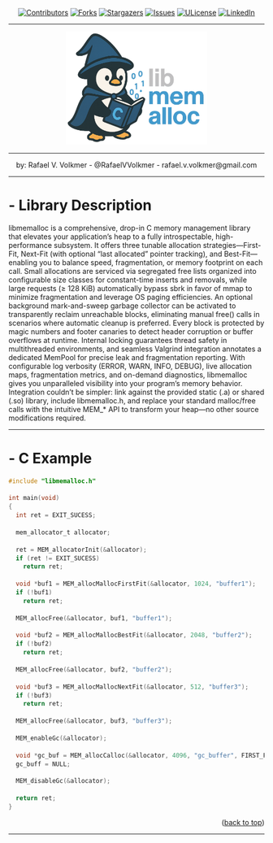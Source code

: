 <a id="readme-top"></a>

<div align="center">

  [![Contributors][contributors-shield]][contributors-url]
  [![Forks][forks-shield]][forks-url]
  [![Stargazers][stars-shield]][stars-url]
  [![Issues][issues-shield]][issues-url]
  [![ULicense][license-shield]][license-url]
  [![LinkedIn][linkedin-shield]][linkedin-url]
  
</div>

---

<div align="center">
  <img src="libmemalloc.svg" alt="libmemalloc logo" width="55%"/>
</div>

---

<div align="center">
  by: Rafael V. Volkmer - @RafaelVVolkmer - rafael.v.volkmer@gmail.com
</div>

---

# - Library Description

libmemalloc is a comprehensive, drop-in C memory management library that elevates your application’s heap to a fully introspectable, high-performance subsystem. It offers three tunable allocation strategies—First-Fit, Next-Fit (with optional “last allocated” pointer tracking), and Best-Fit—enabling you to balance speed, fragmentation, or memory footprint on each call. Small allocations are serviced via segregated free lists organized into configurable size classes for constant-time inserts and removals, while large requests (≥ 128 KiB) automatically bypass sbrk in favor of mmap to minimize fragmentation and leverage OS paging efficiencies. An optional background mark-and-sweep garbage collector can be activated to transparently reclaim unreachable blocks, eliminating manual free() calls in scenarios where automatic cleanup is preferred. Every block is protected by magic numbers and footer canaries to detect header corruption or buffer overflows at runtime. Internal locking guarantees thread safety in multithreaded environments, and seamless Valgrind integration annotates a dedicated MemPool for precise leak and fragmentation reporting. With configurable log verbosity (ERROR, WARN, INFO, DEBUG), live allocation maps, fragmentation metrics, and on-demand diagnostics, libmemalloc gives you unparalleled visibility into your program’s memory behavior. Integration couldn’t be simpler: link against the provided static (.a) or shared (.so) library, include libmemalloc.h, and replace your standard malloc/free calls with the intuitive MEM_* API to transform your heap—no other source modifications required.

---
# - C Example

```c
#include "libmemalloc.h"

int main(void)
{
  int ret = EXIT_SUCESS;

  mem_allocator_t allocator;

  ret = MEM_allocatorInit(&allocator);
  if (ret != EXIT_SUCESS)
    return ret;

  void *buf1 = MEM_allocMallocFirstFit(&allocator, 1024, "buffer1");
  if (!buf1)
    return ret;

  MEM_allocFree(&allocator, buf1, "buffer1");

  void *buf2 = MEM_allocMallocBestFit(&allocator, 2048, "buffer2");
  if (!buf2)
    return ret;

  MEM_allocFree(&allocator, buf2, "buffer2");

  void *buf3 = MEM_allocMallocNextFit(&allocator, 512, "buffer3");
  if (!buf3)
    return ret;

  MEM_allocFree(&allocator, buf3, "buffer3");

  MEM_enableGc(&allocator);

  void *gc_buf = MEM_allocCalloc(&allocator, 4096, "gc_buffer", FIRST_FIT);
  gc_buff = NULL;

  MEM_disableGc(&allocator);

  return ret;
}
```
<p align="right">(<a href="#readme-top">back to top</a>)</p>

---

[maintainability-shield]: https://qlty.sh/gh/RafaelVVolkmer/projects/libmemalloc/badges/maintainability.svg?style=flat-square
[maintainability-url]:   https://qlty.sh/gh/RafaelVVolkmer/projects/libmemalloc
[stars-shield]: https://img.shields.io/github/stars/RafaelVVolkmer/libmemalloc.svg?style=flat-square
[stars-url]: https://github.com/RafaelVVolkmer/libmemalloc/stargazers
[contributors-shield]: https://img.shields.io/github/contributors/RafaelVVolkmer/libmemalloc.svg?style=flat-square
[contributors-url]: https://github.com/RafaelVVolkmer/libmemalloc/graphs/contributors
[forks-shield]: https://img.shields.io/github/forks/RafaelVVolkmer/libmemalloc.svg?style=flat-square
[forks-url]: https://github.com/RafaelVVolkmer/libmemalloc/network/members
[issues-shield]: https://img.shields.io/github/issues/RafaelVVolkmer/libmemalloc.svg?style=flat-square
[issues-url]: https://github.com/RafaelVVolkmer/libmemalloc/issues
[linkedin-shield]: https://img.shields.io/badge/-LinkedIn-black.svg?style=flat-square&logo=linkedin&colorB=555
[linkedin-url]: https://www.linkedin.com/in/rafaelvvolkmer
[license-shield]: https://img.shields.io/github/license/RafaelVVolkmer/libmemalloc.svg?style=flat-square
[license-url]: https://github.com/RafaelVVolkmer/libmemalloc/blob/main/LICENSE.txt
